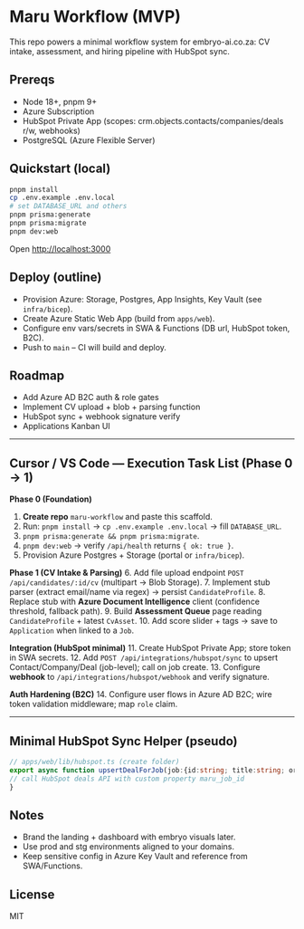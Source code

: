 # Maru Workflow (MVP)

This repo powers a minimal workflow system for embryo-ai.co.za: CV intake, assessment, and hiring pipeline with HubSpot sync.

## Prereqs
- Node 18+, pnpm 9+
- Azure Subscription
- HubSpot Private App (scopes: crm.objects.contacts/companies/deals r/w, webhooks)
- PostgreSQL (Azure Flexible Server)

## Quickstart (local)
```bash
pnpm install
cp .env.example .env.local
# set DATABASE_URL and others
pnpm prisma:generate
pnpm prisma:migrate
pnpm dev:web
```

Open [http://localhost:3000](http://localhost:3000)

## Deploy (outline)

- Provision Azure: Storage, Postgres, App Insights, Key Vault (see `infra/bicep`).
- Create Azure Static Web App (build from `apps/web`).
- Configure env vars/secrets in SWA & Functions (DB url, HubSpot token, B2C).
- Push to `main` – CI will build and deploy.

## Roadmap

- Add Azure AD B2C auth & role gates
- Implement CV upload + blob + parsing function
- HubSpot sync + webhook signature verify
- Applications Kanban UI

---

## Cursor / VS Code — Execution Task List (Phase 0 → 1)

**Phase 0 (Foundation)**
1. **Create repo** `maru-workflow` and paste this scaffold.
2. Run: `pnpm install` → `cp .env.example .env.local` → fill `DATABASE_URL`.
3. `pnpm prisma:generate && pnpm prisma:migrate`.
4. `pnpm dev:web` → verify `/api/health` returns `{ ok: true }`.
5. Provision Azure Postgres + Storage (portal or `infra/bicep`).

**Phase 1 (CV Intake & Parsing)**
6. Add file upload endpoint `POST /api/candidates/:id/cv` (multipart → Blob Storage).
7. Implement stub parser (extract email/name via regex) → persist `CandidateProfile`.
8. Replace stub with **Azure Document Intelligence** client (confidence threshold, fallback path).
9. Build **Assessment Queue** page reading `CandidateProfile` + latest `CvAsset`.
10. Add score slider + tags → save to `Application` when linked to a `Job`.

**Integration (HubSpot minimal)**
11. Create HubSpot Private App; store token in SWA secrets.
12. Add `POST /api/integrations/hubspot/sync` to upsert Contact/Company/Deal (job-level); call on job create.
13. Configure **webhook** to `/api/integrations/hubspot/webhook` and verify signature.

**Auth Hardening (B2C)**
14. Configure user flows in Azure AD B2C; wire token validation middleware; map `role` claim.

---

## Minimal HubSpot Sync Helper (pseudo)

```ts
// apps/web/lib/hubspot.ts (create folder)
export async function upsertDealForJob(job:{id:string; title:string; orgId:string}){
// call HubSpot deals API with custom property maru_job_id
}
```

## Notes

- Brand the landing + dashboard with embryo visuals later.
- Use prod and stg environments aligned to your domains.
- Keep sensitive config in Azure Key Vault and reference from SWA/Functions.

## License

MIT
